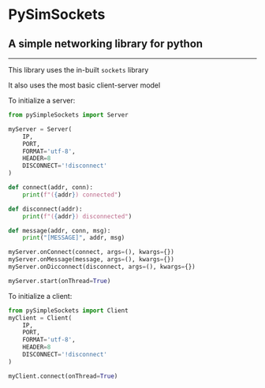 # PySimSockets
## A simple networking library for python
---
This library uses the in-built `sockets` library

It also uses the most basic client-server model

To initialize a server:
```python
from pySimpleSockets import Server

myServer = Server(
    IP,
    PORT,
    FORMAT='utf-8',
    HEADER=8
    DISCONNECT='!disconnect'
)

def connect(addr, conn):
    print(f"({addr}) connected")

def disconnect(addr):
    print(f"({addr}) disconnected")

def message(addr, conn, msg):
    print("[MESSAGE]", addr, msg)

myServer.onConnect(connect, args=(), kwargs={})
myServer.onMessage(message, args=(), kwargs={})
myServer.onDicconnect(disconnect, args=(), kwargs={})

myServer.start(onThread=True)
```

To initialize a client:
```python
from pySimpleSockets import Client
myClient = Client(
    IP,
    PORT,
    FORMAT='utf-8',
    HEADER=8
    DISCONNECT='!disconnect'
)

myClient.connect(onThread=True)
```
